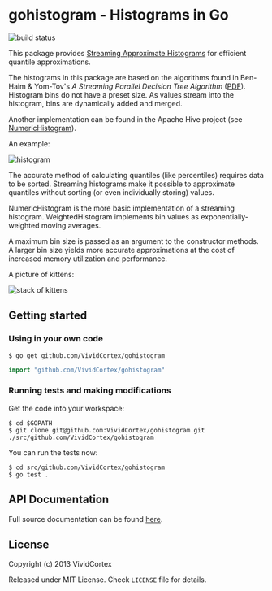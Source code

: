 # gohistogram - Histograms in Go

![build status](https://circleci.com/gh/VividCortex/gohistogram.png?circle-token=d37ec652ea117165cd1b342400a801438f575209)

This package provides [Streaming Approximate Histograms](https://vividcortex.com/blog/2013/07/08/streaming-approximate-histograms/)
for efficient quantile approximations.

The histograms in this package are based on the algorithms found in
Ben-Haim & Yom-Tov's *A Streaming Parallel Decision Tree Algorithm*
([PDF](http://jmlr.org/papers/volume11/ben-haim10a/ben-haim10a.pdf)).
Histogram bins do not have a preset size. As values stream into
the histogram, bins are dynamically added and merged.

Another implementation can be found in the Apache Hive project (see
[NumericHistogram](http://hive.apache.org/docs/r0.11.0/api/org/apache/hadoop/hive/ql/udf/generic/NumericHistogram.html)).

An example:

![histogram](http://i.imgur.com/5OplaRs.png)

The accurate method of calculating quantiles (like percentiles) requires
data to be sorted. Streaming histograms make it possible to approximate
quantiles without sorting (or even individually storing) values.

NumericHistogram is the more basic implementation of a streaming
histogram. WeightedHistogram implements bin values as exponentially-weighted
moving averages.

A maximum bin size is passed as an argument to the constructor methods. A
larger bin size yields more accurate approximations at the cost of increased
memory utilization and performance.

A picture of kittens:

![stack of kittens](http://i.imgur.com/QxRTWAE.jpg)

## Getting started

### Using in your own code

    $ go get github.com/VividCortex/gohistogram
    
```go
import "github.com/VividCortex/gohistogram"
```

### Running tests and making modifications

Get the code into your workspace:

    $ cd $GOPATH
    $ git clone git@github.com:VividCortex/gohistogram.git ./src/github.com/VividCortex/gohistogram

You can run the tests now:

    $ cd src/github.com/VividCortex/gohistogram
    $ go test .

## API Documentation

Full source documentation can be found [here][godoc].

[godoc]: http://godoc.org/github.com/VividCortex/gohistogram

## License

Copyright (c) 2013 VividCortex

Released under MIT License. Check `LICENSE` file for details.

